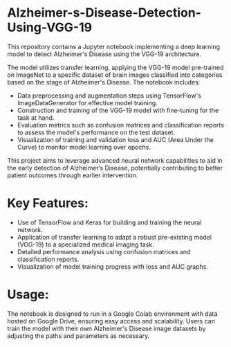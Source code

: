 # Alzheimer-s-Disease-Detection-Using-VGG-19
This repository contains a Jupyter notebook implementing a deep learning model to detect Alzheimer's Disease using the VGG-19 architecture. 

The model utilizes transfer learning, applying the VGG-19 model pre-trained on ImageNet to a specific dataset of brain images classified into categories based on the stage of Alzheimer's Disease. The notebook includes:

- Data preprocessing and augmentation steps using TensorFlow's ImageDataGenerator for effective model training.
- Construction and training of the VGG-19 model with fine-tuning for the task at hand.
- Evaluation metrics such as confusion matrices and classification reports to assess the model's performance on the test dataset.
- Visualization of training and validation loss and AUC (Area Under the Curve) to monitor model learning over epochs.

This project aims to leverage advanced neural network capabilities to aid in the early detection of Alzheimer’s Disease, potentially contributing to better patient outcomes through earlier intervention.

# Key Features:

- Use of TensorFlow and Keras for building and training the neural network.
- Application of transfer learning to adapt a robust pre-existing model (VGG-19) to a specialized medical imaging task.
- Detailed performance analysis using confusion matrices and classification reports.
- Visualization of model training progress with loss and AUC graphs.

# Usage:
The notebook is designed to run in a Google Colab environment with data hosted on Google Drive, ensuring easy access and scalability. Users can train the model with their own Alzheimer's Disease image datasets by adjusting the paths and parameters as necessary.

